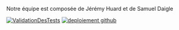 Notre équipe est composée de Jérémy Huard et de Samuel Daigle


[![ValidationDesTests](https://github.com/samueldaigle11/14E-TP3/actions/workflows/TestAndBuild.yml/badge.svg)](https://github.com/samueldaigle11/14E-TP3/actions/workflows/TestAndBuild.yml)
[![deploiement github](https://github.com/samueldaigle11/14E-TP3/actions/workflows/releaseGitHub.yml/badge.svg)](https://github.com/samueldaigle11/14E-TP3/actions/workflows/releaseGitHub.yml)
